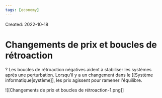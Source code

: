```yaml
---
tags: [economy] 
---
```

Created: 2022-10-18

# Changements de prix et boucles de rétroaction

?
Les boucles de rétroaction négatives aident à stabiliser les systèmes après une perturbation. Lorsqu'il y a un changement dans le [[Système informatique|système]], les prix agissent pour ramener l'équilibre.
<!--SR:!2022-10-19,1,230-->

![[Changements de prix et boucles de rétroaction-1.png]]

